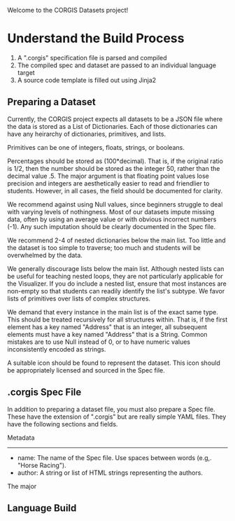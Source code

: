 Welcome to the CORGIS Datasets project!

Understand the Build Process
============================

1. A ".corgis" specification file is parsed and compiled
2. The compiled spec and dataset are passed to an individual language target
3. A source code template is filled out using Jinja2

Preparing a Dataset
-------------------

Currently, the CORGIS project expects all datasets to be a JSON file where the data is stored as a List of Dictionaries. Each of those dictionaries can have any heirarchy of dictionaries, primitives, and lists.

Primitives can be one of integers, floats, strings, or booleans.

Percentages should be stored as (100\*decimal). That is, if the original ratio is 1/2, then the number should be stored as the integer 50, rather than the decimal value .5. The major argument is that floating point values lose precision and integers are aesthetically easier to read and friendlier to students. However, in all cases, the field should be documented for clarity.

We recommend against using Null values, since beginners struggle to deal with varying levels of nothingness. Most of our datasets impute missing data, often by using an average value or with obvious incorrect numbers (-1). Any such imputation should be clearly documented in the Spec file.

We recommend 2-4 of nested dictionaries below the main list. Too little and the dataset is too simple to traverse; too much and students will be overwhelmed by the data.

We generally discourage lists below the main list. Although nested lists can be useful for teaching nested loops, they are not particularly applicable for the Visualizer. If you do include a nested list, ensure that most instances are non-empty so that students can readily identify the list's subtype. We favor lists of primitives over lists of complex structures.

We demand that every instance in the main list is of the exact same type. This should be treated recursively for all structures within. That is, if the first element has a key named "Address" that is an integer, all subsequent elements must have a key named "Address" that is a String. Common mistakes are to use Null instead of 0, or to have numeric values inconsistently encoded as strings.

A suitable icon should be found to represent the dataset. This icon should be appropriately licensed and sourced in the Spec file.

.corgis Spec File
-----------------

In addition to preparing a dataset file, you must also prepare a Spec file. These have the extension of ".corgis" but are really simple YAML files. They have the following sections and fields.

Metadata
********

* name: The name of the Spec file. Use spaces between words (e.g,. "Horse Racing").
* author: A string or list of HTML strings representing the authors.

The major 

Language Build
--------------

